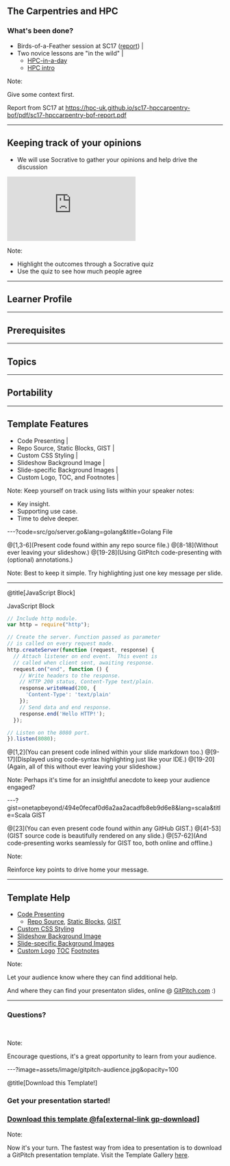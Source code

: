 ## The Carpentries and HPC

### What's been done?

- Birds-of-a-Feather session at SC17 ([report](https://hpc-uk.github.io/sc17-hpccarpentry-bof/pdf/sc17-hpccarpentry-bof-report.pdf)) |
- Two novice lessons are "in the wild" |
  - [HPC-in-a-day](https://psteinb.github.io/hpc-in-a-day/)
  - [HPC intro](https://hpc-carpentry.github.io/hpc-intro/)
  

Note:

Give some context first.

Report from SC17 at https://hpc-uk.github.io/sc17-hpccarpentry-bof/pdf/sc17-hpccarpentry-bof-report.pdf

---

## Keeping track of your opinions

- We will use Socrative to gather your opinions and help drive the discussion 

<div>
    <iframe src="https://b.socrative.com/teacher/#import-quiz/34463134" frameborder="0" ></iframe>
</div>

Note:

- Highlight the outcomes through a Socrative quiz 
- Use the quiz to see how much people agree

---

## Learner Profile



---

## Prerequisites



---

## Topics



---

## Portability



---

## Template Features

- Code Presenting |
- Repo Source, Static Blocks, GIST |
- Custom CSS Styling |
- Slideshow Background Image |
- Slide-specific Background Images |
- Custom Logo, TOC, and Footnotes |

Note:
Keep yourself on track using lists within your speaker notes:

- Key insight.
- Supporting use case.
- Time to delve deeper.

---?code=src/go/server.go&lang=golang&title=Golang File

@[1,3-6](Present code found within any repo source file.)
@[8-18](Without ever leaving your slideshow.)
@[19-28](Using GitPitch code-presenting with (optional) annotations.)

Note:
Best to keep it simple. Try highlighting just one key message per slide.

---

@title[JavaScript Block]

<p><span class="slide-title">JavaScript Block</span></p>

```javascript
// Include http module.
var http = require("http");

// Create the server. Function passed as parameter
// is called on every request made.
http.createServer(function (request, response) {
  // Attach listener on end event.  This event is
  // called when client sent, awaiting response.
  request.on("end", function () {
    // Write headers to the response.
    // HTTP 200 status, Content-Type text/plain.
    response.writeHead(200, {
      'Content-Type': 'text/plain'
    });
    // Send data and end response.
    response.end('Hello HTTP!');
  });

// Listen on the 8080 port.
}).listen(8080);
```

@[1,2](You can present code inlined within your slide markdown too.)
@[9-17](Displayed using code-syntax highlighting just like your IDE.)
@[19-20](Again, all of this without ever leaving your slideshow.)

Note:
Perhaps it's time for an insightful anecdote to keep your
audience engaged?

---?gist=onetapbeyond/494e0fecaf0d6a2aa2acadfb8eb9d6e8&lang=scala&title=Scala GIST

@[23](You can even present code found within any GitHub GIST.)
@[41-53](GIST source code is beautifully rendered on any slide.)
@[57-62](And code-presenting works seamlessly for GIST too, both online and offline.)

Note:

Reinforce key points to drive home your message.

---

## Template Help

- [Code Presenting](https://github.com/gitpitch/gitpitch/wiki/Code-Presenting)
  + [Repo Source](https://github.com/gitpitch/gitpitch/wiki/Code-Delimiter-Slides), [Static Blocks](https://github.com/gitpitch/gitpitch/wiki/Code-Slides), [GIST](https://github.com/gitpitch/gitpitch/wiki/GIST-Slides) 
- [Custom CSS Styling](https://github.com/gitpitch/gitpitch/wiki/Slideshow-Custom-CSS)
- [Slideshow Background Image](https://github.com/gitpitch/gitpitch/wiki/Background-Setting)
- [Slide-specific Background Images](https://github.com/gitpitch/gitpitch/wiki/Image-Slides#background)
- [Custom Logo](https://github.com/gitpitch/gitpitch/wiki/Logo-Setting) [TOC](https://github.com/gitpitch/gitpitch/wiki/Table-of-Contents) [Footnotes](https://github.com/gitpitch/gitpitch/wiki/Footnote-Setting)

Note:

Let your audience know where they can find additional
help.

And where they can find your presentaton slides,
online @ [GitPitch.com](https://gitpitch.com) :)

---

### Questions?

<br>

Note:

Encourage questions, it's a great opportunity to
learn from your audience.

---?image=assets/image/gitpitch-audience.jpg&opacity=100

@title[Download this Template!]

### <span class="white">Get your presentation started!</span>
### [Download this template @fa[external-link gp-download]](https://gitpitch.com/template/download/white)

Note:

Now it's your turn. The fastest way from idea to presentation
is to download a GitPitch presentation template. Visit the
Template Gallery [here](https://gitpitch.com/templates.html).

